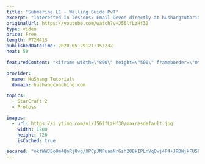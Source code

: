 ```yaml
---
title: "Submarine LE - Walling Guide PvT"
excerpt: "Interested in lessons? Email Devon directly at hushangtutorials@outlook.com ------------------------------------------------------------------------------------------------------- Want to support HuShang Tutorials directly? Patreon is a website where you can contribute a monthly donation that will help"
originalUrl: https://youtube.com/watch?v=J56lfLzHf30
type: video
price: Free
length: PT2M41S
publishedDateTime: 2020-05-29T21:35:23Z
heat: 50

featuredContent: "<iframe width=\"800\" height=\"500\" frameborder=\"0\" src=\"https://www.youtube.com/embed/J56lfLzHf30\" allow=\"accelerometer; autoplay; encrypted-media; gyroscope; picture-in-picture\" allowfullscreen></iframe>"

provider:
  name: HuShang Tutorials
  domain: hushangcoaching.com

topics:
  - StarCraft 2
  - Protoss

images:
  - url: https://i.ytimg.com/vi/J56lfLzHf30/maxresdefault.jpg
    width: 1280
    height: 720
    isCached: true

secured: "oktWWJ5o0m4QnRj8vg/XPCpJNPuaaNrGsh2O8kIPLnVq0wj4P4+JRDWjkFUS8Ji96orHJ8ZuV5/ucUwvL4hDxz1DI4RjBrmDkLxrpKaNcJs517N5jsPXmF9zIMojooSwa5TiPKP/NEPLsnrWLhmPH58WrMZbxLz26YOd0fln36jtpUyMbLhRmlsHw/2AXDFRFad4p/z1jfV7tUz5NoJoz4decbdvAAesJ/cpBbsTVPa1RkKpwiSD03ozopuAC2CyN1RGIbwINS9zuFFaNBoZ0ovEAJzrNWiNapOXJLNkVd1DSXsK51ySUNbvJv7z5Kem17UjoavK/U7mJ1zqqnFqOyk5FE4RhnNpIAS59vKJXsS++6YARIjhARRckDdPiOzfa6tQjqsdvucXvdzVwHZyemFtFDpA4/pQ/9JHUo9Gzwk=;rR6bw2btREFw8GfTCTnKcw=="
---
```


